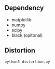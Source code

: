 ## Dependency
- matplotlib
- numpy
- scipy
- black (opitonal)

## Distortion
```bash
python3 distortion.py
```